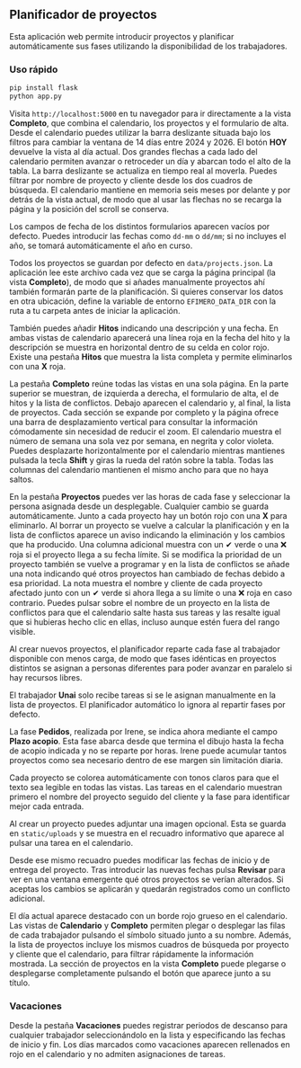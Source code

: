 ## Planificador de proyectos

Esta aplicación web permite introducir proyectos y planificar automáticamente sus
fases utilizando la disponibilidad de los trabajadores.

### Uso rápido

```bash
pip install flask
python app.py
```

Visita `http://localhost:5000` en tu navegador para ir directamente a la vista
**Completo**, que combina el calendario, los proyectos y el formulario de alta.
Desde el calendario puedes utilizar la barra deslizante situada bajo los filtros para
cambiar la ventana de 14 días entre 2024 y 2026. El botón **HOY** devuelve la
vista al día actual. Dos grandes flechas a cada lado del calendario permiten
avanzar o retroceder un día y abarcan todo el alto de la tabla. La barra
deslizante se actualiza en tiempo real al moverla. Puedes filtrar por nombre de
proyecto y cliente desde los dos cuadros de búsqueda.
El calendario mantiene en memoria seis meses por delante y por detrás de la
vista actual, de modo que al usar las flechas no se recarga la página y la
posición del scroll se conserva.

Los campos de fecha de los distintos formularios aparecen vacíos por defecto.
Puedes introducir las fechas como `dd-mm` o `dd/mm`; si no incluyes el año,
se tomará automáticamente el año en curso.

Todos los proyectos se guardan por defecto en `data/projects.json`. La
aplicación lee este archivo cada vez que se carga la página principal (la vista
**Completo**), de modo que si añades manualmente proyectos ahí también formarán
parte de la planificación. Si quieres conservar los datos en otra ubicación,
define la variable de entorno `EFIMERO_DATA_DIR` con la ruta a tu carpeta antes
de iniciar la aplicación.

 También puedes añadir **Hitos** indicando una descripción y una fecha. En ambas
 vistas de calendario aparecerá una línea roja en la fecha del hito y la
 descripción se muestra en horizontal dentro de su celda en color rojo. Existe
 una pestaña **Hitos** que muestra la lista completa y permite eliminarlos con
 una **X** roja.

La pestaña **Completo** reúne todas las vistas en una sola página. En la
parte superior se muestran, de izquierda a derecha, el formulario de alta, el
de hitos y la lista de conflictos. Debajo aparecen el calendario y, al final,
la lista de proyectos. Cada sección se expande por
completo y la página ofrece una barra de desplazamiento vertical para consultar
la información cómodamente sin necesidad de reducir el zoom. El
calendario muestra el número de semana una sola vez por semana, en negrita y
color violeta. Puedes desplazarte horizontalmente por el calendario
mientras mantienes pulsada la tecla **Shift** y giras la rueda del ratón
sobre la tabla. Todas las columnas del calendario mantienen el mismo ancho
para que no haya saltos.

En la pestaña **Proyectos** puedes ver las horas de cada fase y seleccionar la
persona asignada desde un desplegable. Cualquier cambio se guarda
automáticamente. Junto a cada proyecto hay un botón rojo con una **X** para
eliminarlo. Al borrar un proyecto se vuelve a calcular la planificación y en la
lista de conflictos aparece un aviso indicando la eliminación y los cambios que
ha producido. Una columna adicional muestra con un ✔ verde o una ❌ roja si el
proyecto llega a su fecha límite.
Si se modifica la prioridad de un proyecto también se vuelve a programar y en la
lista de conflictos se añade una nota indicando qué otros proyectos han cambiado
de fechas debido a esa prioridad. La nota muestra el nombre y cliente de cada
proyecto afectado junto con un ✔ verde si ahora llega a su límite o una ❌
roja en caso contrario.
Puedes pulsar sobre el nombre de un proyecto en la lista de conflictos para
que el calendario salte hasta sus tareas y las resalte igual que si hubieras
hecho clic en ellas, incluso aunque estén fuera del rango visible.

Al crear nuevos proyectos, el planificador reparte cada fase al trabajador
disponible con menos carga, de modo que fases idénticas en proyectos
distintos se asignan a personas diferentes para poder avanzar en paralelo
si hay recursos libres.

El trabajador **Unai** solo recibe tareas si se le asignan manualmente en la
lista de proyectos. El planificador automático lo ignora al repartir
fases por defecto.

La fase **Pedidos**, realizada por Irene, se indica ahora mediante el campo
**Plazo acopio**. Esta fase abarca desde que termina el dibujo hasta la fecha
de acopio indicada y no se reparte por horas. Irene puede acumular tantos
proyectos como sea necesario dentro de ese margen sin limitación diaria.

Cada proyecto se colorea automáticamente con tonos claros para que el texto
sea legible en todas las vistas. Las tareas en el calendario muestran primero
el nombre del proyecto seguido del cliente y la fase para identificar mejor
cada entrada.

Al crear un proyecto puedes adjuntar una imagen opcional. Esta se guarda en
`static/uploads` y se muestra en el recuadro informativo que aparece al pulsar
una tarea en el calendario.

Desde ese mismo recuadro puedes modificar las fechas de inicio y de entrega del
proyecto. Tras introducir las nuevas fechas pulsa **Revisar** para ver en una
ventana emergente qué otros proyectos se verían alterados. Si aceptas los
cambios se aplicarán y quedarán registrados como un conflicto adicional.

El día actual aparece destacado con un borde rojo grueso en el calendario. Las
vistas de **Calendario** y **Completo** permiten plegar o desplegar las filas de
cada trabajador pulsando el símbolo situado junto a su nombre. Además, la lista
de proyectos incluye los mismos cuadros de búsqueda por proyecto y cliente que
el calendario, para filtrar rápidamente la información mostrada.
La sección de proyectos en la vista **Completo** puede plegarse o desplegarse
completamente pulsando el botón que aparece junto a su título.

### Vacaciones

Desde la pestaña **Vacaciones** puedes registrar periodos de descanso para
cualquier trabajador seleccionándolo en la lista y especificando las fechas de
inicio y fin. Los días marcados como vacaciones aparecen rellenados en rojo en
el calendario y no admiten asignaciones de tareas.
